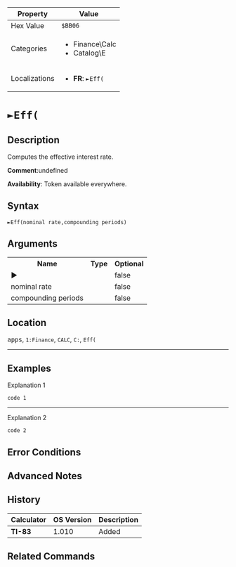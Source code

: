 | Property      | Value |
|---------------|-------|
| Hex Value     | `$BB06`|
| Categories    | <ul><li>Finance\Calc</li><li>Catalog\E</li></ul> |
| Localizations | <ul><li><b>FR</b>: `►Eff(`</li></ul> |

# `►Eff(`

## Description
Computes the effective interest rate.

<b>Comment</b>:undefined

<b>Availability</b>: Token available everywhere.

## Syntax
`►Eff(nominal rate,compounding periods)`

## Arguments
<table>
<tr><th>Name</th><th>Type</th><th>Optional</th></tr>

<tr><td>►</td><td></td><td>false</td></tr>

<tr><td>nominal rate</td><td></td><td>false</td></tr>

<tr><td>compounding periods</td><td></td><td>false</td></tr>

</table>

## Location
<kbd>apps</kbd>, `1:Finance`, `CALC`, `C:`, `Eff(`
<hr>

## Examples

Explanation 1
```ti-basic
code 1
```
---
Explanation 2
```ti-basic
code 2
```

## Error Conditions


## Advanced Notes


## History
| Calculator | OS Version | Description |
|------------|------------|-------------|
| <b>TI-83</b> | 1.010 | Added

## Related Commands

    
